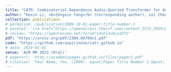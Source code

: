 ```yaml
---
title: "CATR: Combinatorial-Dependence Audio-Queried Transformer for Audio-Visual Video Segmentation"
author: "Kexin Li, <b>Zongxin Yang</b> (Corresponding author), Lei Chen, Yi Yang, Jun Xiao"
collection: publications
# permalink: /publication/2009-10-01-paper-title-number-1
# excerpt: '[<a href="https://openaccess.thecvf.com/content_ICCV_2019/papers/Yang_Very_Long_Natural_Scenery_Image_Prediction_by_Outpainting_ICCV_2019_paper.pdf">PDF</a>]  [<a href="https://github.com/z-x-yang/NS-Outpainting">Code</a>]'
# review: "https://openreview.net/forum?id=hl3v8io3ZYt"
pdf: "https://arxiv.org/pdf/2309.09709v1.pdf"
code: "https://github.com/aspirinone/catr.github.io"
# date: 2019-01-01
venue: 'ACM MM 2023 (Oral)'
# paperurl: 'http://academicpages.github.io/files/paper1.pdf'
# citation: 'Your Name, You. (2009). &quot;Paper Title Number 1.&quot; <i>Journal 1</i>. 1(1).'
---
```

